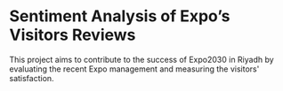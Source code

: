 # Sentiment Analysis of Expo’s Visitors Reviews

This project aims to contribute to the success of Expo2030 in Riyadh by evaluating the recent Expo management and measuring the visitors' satisfaction.





